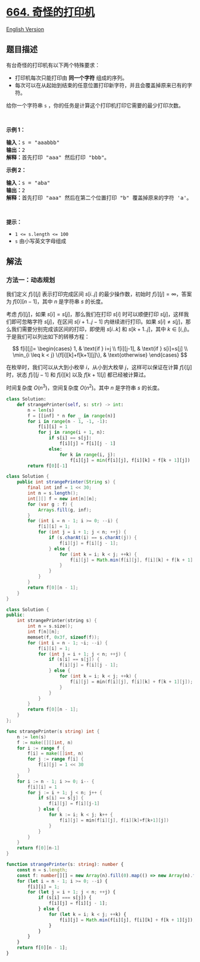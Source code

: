 # [664. 奇怪的打印机](https://leetcode.cn/problems/strange-printer)

[English Version](/solution/0600-0699/0664.Strange%20Printer/README_EN.md)

## 题目描述

<!-- 这里写题目描述 -->

<p>有台奇怪的打印机有以下两个特殊要求：</p>

<ul>
	<li>打印机每次只能打印由 <strong>同一个字符</strong> 组成的序列。</li>
	<li>每次可以在从起始到结束的任意位置打印新字符，并且会覆盖掉原来已有的字符。</li>
</ul>

<p>给你一个字符串 <code>s</code> ，你的任务是计算这个打印机打印它需要的最少打印次数。</p>
&nbsp;

<p><strong>示例 1：</strong></p>

<pre>
<strong>输入：</strong>s = "aaabbb"
<strong>输出：</strong>2
<strong>解释：</strong>首先打印 "aaa" 然后打印 "bbb"。
</pre>

<p><strong>示例 2：</strong></p>

<pre>
<strong>输入：</strong>s = "aba"
<strong>输出：</strong>2
<strong>解释：</strong>首先打印 "aaa" 然后在第二个位置打印 "b" 覆盖掉原来的字符 'a'。
</pre>

<p>&nbsp;</p>

<p><strong>提示：</strong></p>

<ul>
	<li><code>1 &lt;= s.length &lt;= 100</code></li>
	<li><code>s</code> 由小写英文字母组成</li>
</ul>

## 解法

### 方法一：动态规划

我们定义 $f[i][j]$ 表示打印完成区间 $s[i..j]$ 的最少操作数，初始时 $f[i][j]=\infty$，答案为 $f[0][n-1]$，其中 $n$ 是字符串 $s$ 的长度。

考虑 $f[i][j]$，如果 $s[i] = s[j]$，那么我们在打印 $s[i]$ 时可以顺便打印 $s[j]$，这样我们即可忽略字符 $s[j]$，在区间 $s[i+1..j-1]$ 内继续进行打印。如果 $s[i] \neq s[j]$，那么我们需要分别完成该区间的打印，即使用 $s[i..k]$ 和 $s[k+1..j]$，其中 $k \in [i,j)$。于是我们可以列出如下的转移方程：

$$
f[i][j]=
\begin{cases}
1, & \text{if } i=j \\
f[i][j-1], & \text{if } s[i]=s[j] \\
\min_{i \leq k < j} \{f[i][k]+f[k+1][j]\}, & \text{otherwise}
\end{cases}
$$

在枚举时，我们可以从大到小枚举 $i$，从小到大枚举 $j$，这样可以保证在计算 $f[i][j]$ 时，状态 $f[i][j-1]$ 和 $f[i][k]$ 以及 $f[k+1][j]$ 都已经被计算过。

时间复杂度 $O(n^3)$，空间复杂度 $O(n^2)$。其中 $n$ 是字符串 $s$ 的长度。

<!-- tabs:start -->

```python
class Solution:
    def strangePrinter(self, s: str) -> int:
        n = len(s)
        f = [[inf] * n for _ in range(n)]
        for i in range(n - 1, -1, -1):
            f[i][i] = 1
            for j in range(i + 1, n):
                if s[i] == s[j]:
                    f[i][j] = f[i][j - 1]
                else:
                    for k in range(i, j):
                        f[i][j] = min(f[i][j], f[i][k] + f[k + 1][j])
        return f[0][-1]
```

```java
class Solution {
    public int strangePrinter(String s) {
        final int inf = 1 << 30;
        int n = s.length();
        int[][] f = new int[n][n];
        for (var g : f) {
            Arrays.fill(g, inf);
        }
        for (int i = n - 1; i >= 0; --i) {
            f[i][i] = 1;
            for (int j = i + 1; j < n; ++j) {
                if (s.charAt(i) == s.charAt(j)) {
                    f[i][j] = f[i][j - 1];
                } else {
                    for (int k = i; k < j; ++k) {
                        f[i][j] = Math.min(f[i][j], f[i][k] + f[k + 1][j]);
                    }
                }
            }
        }
        return f[0][n - 1];
    }
}
```

```cpp
class Solution {
public:
    int strangePrinter(string s) {
        int n = s.size();
        int f[n][n];
        memset(f, 0x3f, sizeof(f));
        for (int i = n - 1; ~i; --i) {
            f[i][i] = 1;
            for (int j = i + 1; j < n; ++j) {
                if (s[i] == s[j]) {
                    f[i][j] = f[i][j - 1];
                } else {
                    for (int k = i; k < j; ++k) {
                        f[i][j] = min(f[i][j], f[i][k] + f[k + 1][j]);
                    }
                }
            }
        }
        return f[0][n - 1];
    }
};
```

```go
func strangePrinter(s string) int {
	n := len(s)
	f := make([][]int, n)
	for i := range f {
		f[i] = make([]int, n)
		for j := range f[i] {
			f[i][j] = 1 << 30
		}
	}
	for i := n - 1; i >= 0; i-- {
		f[i][i] = 1
		for j := i + 1; j < n; j++ {
			if s[i] == s[j] {
				f[i][j] = f[i][j-1]
			} else {
				for k := i; k < j; k++ {
					f[i][j] = min(f[i][j], f[i][k]+f[k+1][j])
				}
			}
		}
	}
	return f[0][n-1]
}
```

```ts
function strangePrinter(s: string): number {
    const n = s.length;
    const f: number[][] = new Array(n).fill(0).map(() => new Array(n).fill(1 << 30));
    for (let i = n - 1; i >= 0; --i) {
        f[i][i] = 1;
        for (let j = i + 1; j < n; ++j) {
            if (s[i] === s[j]) {
                f[i][j] = f[i][j - 1];
            } else {
                for (let k = i; k < j; ++k) {
                    f[i][j] = Math.min(f[i][j], f[i][k] + f[k + 1][j]);
                }
            }
        }
    }
    return f[0][n - 1];
}
```

<!-- tabs:end -->

<!-- end -->
